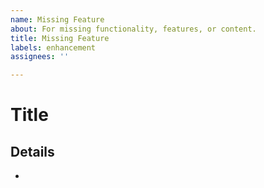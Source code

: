 ```yaml
---
name: Missing Feature
about: For missing functionality, features, or content.
title: Missing Feature
labels: enhancement
assignees: ''

---
```


# Title
## Details
-
